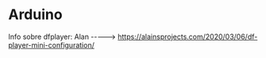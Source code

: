 # Arduino

Info sobre dfplayer:
Alan -----> https://alainsprojects.com/2020/03/06/df-player-mini-configuration/
